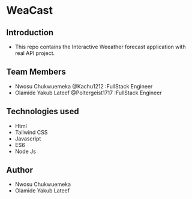 # WeaCast

## Introduction

- This repo contains the Interactive Weeather forecast application with real API project.

## Team Members
- Nwosu Chukwuemeka     @Kachu1212    :FullStack Engineer
- Olamide Yakub Lateef   @Poltergeist1717  :FullStack Engineer

## Technologies used
- Html
- Tailwind CSS
- Javascript
- ES6
- Node Js

## Author 

- Nwosu Chukwuemeka
- Olamide Yakub Lateef

